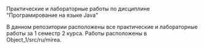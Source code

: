 Практические и лабораторные работы по дисциплине "Програмирование на языке Java"

В данном репозитории расположены все практические и лабораторные работы за 1 семестр 2 курса.
Работы расположены в Object_1/src/ru/mirea.
